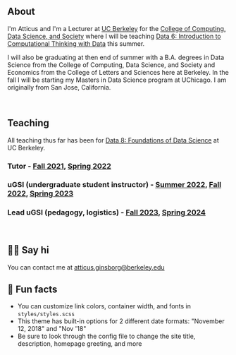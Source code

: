 ---
---

## About

I'm Atticus and I'm a Lecturer at [UC Berkeley](https://www.berkeley.edu/) for the [College of Computing, Data Science, and Society](https://cdss.berkeley.edu/) where I will be teaching [Data 6: Introduction to Computational Thinking with Data](https://data6.org/) this summer. 

I will also be graduating at then end of summer with a B.A. degrees in Data Science from the College of Computing, Data Science, and Society and Economics from the College of Letters and Sciences here at Berkeley. In the fall I will be starting my Masters in Data Science program at UChicago. I am originally from San Jose, California.

<br>

## Teaching
All teaching thus far has been for [Data 8: Foundations of Data Science](https://www.data8.org/) at UC Berkeley.
### Tutor - [Fall 2021](https://www.data8.org/fa21), [Spring 2022](https://www.data8.org/sp22)
### uGSI (undergraduate student instructor) - [Summer 2022](https://www.data8.org/su22), [Fall 2022](https://www.data8.org/fa22), [Spring 2023](https://www.data8.org/su23)
### Lead uGSI (pedagogy, logistics) - [Fall 2023](https://www.data8.org/fa23), [Spring 2024](https://www.data8.org/sp24)

<br> 

## 👋🏻 Say hi

You can contact me at atticus.ginsborg@berkeley.edu

## 📠 Fun facts

- You can customize link colors, container width, and fonts in `styles/styles.scss`
- This theme has built-in options for 2 different date formats: "November 12, 2018" and "Nov '18"
- Be sure to look through the config file to change the site title, description, homepage greeting, and more
